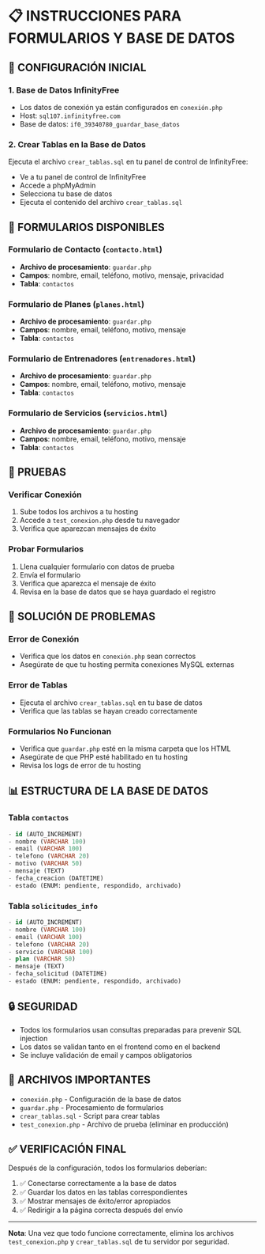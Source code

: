 # 📋 INSTRUCCIONES PARA FORMULARIOS Y BASE DE DATOS

## 🔧 CONFIGURACIÓN INICIAL

### 1. **Base de Datos InfinityFree**
- Los datos de conexión ya están configurados en `conexión.php`
- Host: `sql107.infinityfree.com`
- Base de datos: `if0_39340780_guardar_base_datos`

### 2. **Crear Tablas en la Base de Datos**
Ejecuta el archivo `crear_tablas.sql` en tu panel de control de InfinityFree:
- Ve a tu panel de control de InfinityFree
- Accede a phpMyAdmin
- Selecciona tu base de datos
- Ejecuta el contenido del archivo `crear_tablas.sql`

## 📝 FORMULARIOS DISPONIBLES

### **Formulario de Contacto** (`contacto.html`)
- **Archivo de procesamiento**: `guardar.php`
- **Campos**: nombre, email, teléfono, motivo, mensaje, privacidad
- **Tabla**: `contactos`

### **Formulario de Planes** (`planes.html`)
- **Archivo de procesamiento**: `guardar.php`
- **Campos**: nombre, email, teléfono, motivo, mensaje
- **Tabla**: `contactos`

### **Formulario de Entrenadores** (`entrenadores.html`)
- **Archivo de procesamiento**: `guardar.php`
- **Campos**: nombre, email, teléfono, motivo, mensaje
- **Tabla**: `contactos`

### **Formulario de Servicios** (`servicios.html`)
- **Archivo de procesamiento**: `guardar.php`
- **Campos**: nombre, email, teléfono, motivo, mensaje
- **Tabla**: `contactos`

## 🧪 PRUEBAS

### **Verificar Conexión**
1. Sube todos los archivos a tu hosting
2. Accede a `test_conexion.php` desde tu navegador
3. Verifica que aparezcan mensajes de éxito

### **Probar Formularios**
1. Llena cualquier formulario con datos de prueba
2. Envía el formulario
3. Verifica que aparezca el mensaje de éxito
4. Revisa en la base de datos que se haya guardado el registro

## 🚨 SOLUCIÓN DE PROBLEMAS

### **Error de Conexión**
- Verifica que los datos en `conexión.php` sean correctos
- Asegúrate de que tu hosting permita conexiones MySQL externas

### **Error de Tablas**
- Ejecuta el archivo `crear_tablas.sql` en tu base de datos
- Verifica que las tablas se hayan creado correctamente

### **Formularios No Funcionan**
- Verifica que `guardar.php` esté en la misma carpeta que los HTML
- Asegúrate de que PHP esté habilitado en tu hosting
- Revisa los logs de error de tu hosting

## 📊 ESTRUCTURA DE LA BASE DE DATOS

### **Tabla `contactos`**
```sql
- id (AUTO_INCREMENT)
- nombre (VARCHAR 100)
- email (VARCHAR 100)
- telefono (VARCHAR 20)
- motivo (VARCHAR 50)
- mensaje (TEXT)
- fecha_creacion (DATETIME)
- estado (ENUM: pendiente, respondido, archivado)
```

### **Tabla `solicitudes_info`**
```sql
- id (AUTO_INCREMENT)
- nombre (VARCHAR 100)
- email (VARCHAR 100)
- telefono (VARCHAR 20)
- servicio (VARCHAR 100)
- plan (VARCHAR 50)
- mensaje (TEXT)
- fecha_solicitud (DATETIME)
- estado (ENUM: pendiente, respondido, archivado)
```

## 🔒 SEGURIDAD

- Todos los formularios usan consultas preparadas para prevenir SQL injection
- Los datos se validan tanto en el frontend como en el backend
- Se incluye validación de email y campos obligatorios

## 📁 ARCHIVOS IMPORTANTES

- `conexión.php` - Configuración de la base de datos
- `guardar.php` - Procesamiento de formularios
- `crear_tablas.sql` - Script para crear tablas
- `test_conexion.php` - Archivo de prueba (eliminar en producción)

## ✅ VERIFICACIÓN FINAL

Después de la configuración, todos los formularios deberían:
1. ✅ Conectarse correctamente a la base de datos
2. ✅ Guardar los datos en las tablas correspondientes
3. ✅ Mostrar mensajes de éxito/error apropiados
4. ✅ Redirigir a la página correcta después del envío

---

**Nota**: Una vez que todo funcione correctamente, elimina los archivos `test_conexion.php` y `crear_tablas.sql` de tu servidor por seguridad.
